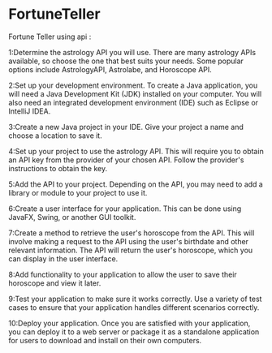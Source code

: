 # FortuneTeller
Fortune Teller using api 
:

1:Determine the astrology API you will use. There are many astrology APIs available, so choose the one that best suits your needs. Some popular options include AstrologyAPI, Astrolabe, and Horoscope API.

2:Set up your development environment. To create a Java application, you will need a Java Development Kit (JDK) installed on your computer. You will also need an integrated development environment (IDE) such as Eclipse or IntelliJ IDEA.

3:Create a new Java project in your IDE. Give your project a name and choose a location to save it.

4:Set up your project to use the astrology API. This will require you to obtain an API key from the provider of your chosen API. Follow the provider's instructions to obtain the key.

5:Add the API to your project. Depending on the API, you may need to add a library or module to your project to use it.

6:Create a user interface for your application. This can be done using JavaFX, Swing, or another GUI toolkit.

7:Create a method to retrieve the user's horoscope from the API. This will involve making a request to the API using the user's birthdate and other relevant information. The API will return the user's horoscope, which you can display in the user interface.

8:Add functionality to your application to allow the user to save their horoscope and view it later.

9:Test your application to make sure it works correctly. Use a variety of test cases to ensure that your application handles different scenarios correctly.

10:Deploy your application. Once you are satisfied with your application, you can deploy it to a web server or package it as a standalone application for users to download and install on their own computers.
